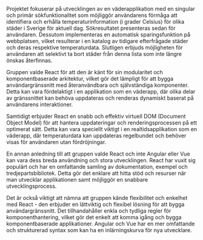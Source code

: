 Projektet fokuserar på utvecklingen av en väderapplikation med en singular och primär sökfunktionalitet som möjliggör användarens förmåga att identifiera och erhålla temperaturinformation (i grader Celsius) för olika städer i Sverige för aktuell dag. Sökresultatet presenteras sedan för användaren. Dessutom implementeras en automatisk sparingsfunktion på webbplatsen, vilket resulterar i en katalog av tidigare efterfrågade städer och deras respektive temperaturdata. Slutligen erbjuds möjligheten för användaren att selektivt ta bort städer från denna lista som inte längre önskas återfinnas.

Gruppen valde React för att den är känt för sin modularitet och komponentbaserade arkitektur, vilket gör det lämpligt för att bygga användargränssnitt med återanvändbara och självständiga komponenter. Detta kan vara fördelaktigt i en applikation som en väderapp, där olika delar av gränssnittet kan behöva uppdateras och renderas dynamiskt baserat på användarens interaktioner.

Samtidigt erbjuder React en snabb och effektiv virtuell DOM (Document Object Model) för att hantera uppdateringar och renderingsprocessen på ett optimerat sätt. Detta kan vara speciellt viktigt i en realtidsapplikation som en väderapp, där temperaturdata kan uppdateras regelbundet och behöver visas för användaren utan fördröjningar.

En annan anledning till att gruppen valde React och inte Angular eller Vue kan vara dess breda användning och stora utvecklingen. React har vuxit sig populärt och har en omfattande samling av dokumentation, exempel och tredjepartsbibliotek. Detta gör det enklare att hitta stöd och resurser när man utvecklar applikationen samt möjliggör en snabbare utvecklingsprocess.

Det är också viktigt att nämna att gruppen kände flexibilitet och enkelhet med React - den erbjuder en lättviktig och flexibel lösning för att bygga användargränssnitt. Det tillhandahåller enkla och tydliga regler för komponenthantering, vilket gör det enkelt att komma igång och bygga komponentbaserade applikationer. Angular och Vue har en mer omfattande och strukturerad syntax som kan ha en inlärningskurva för nya utvecklare.
